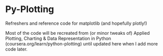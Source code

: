 # Py-Plotting
Refreshers and reference code for matplotlib (and hopefully plotly!)

Most of the code will be recreated from (or minor tweaks of) Applied Plotting, Charting & Data Representation in Python
(coursera.org/learn/python-plotting) until updated here when I add more code later. 
